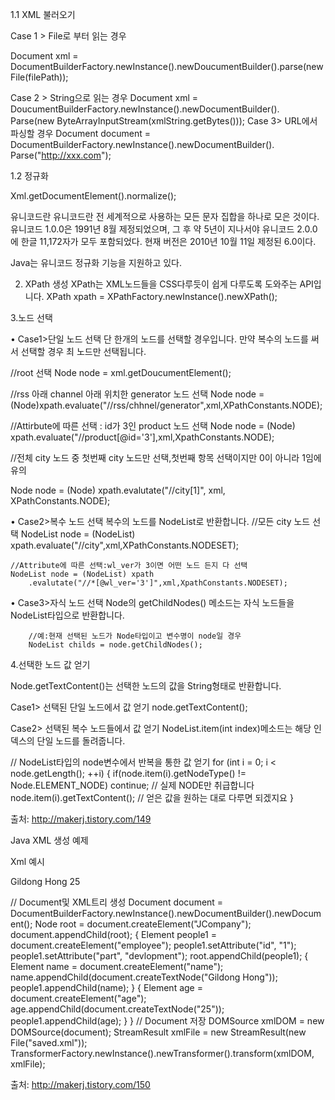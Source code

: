 1.1 XML 불러오기 

Case 1 > File로 부터 읽는 경우

Document xml = DocumentBuilderFactory.newInstance().newDoucumentBuilder().parse(new File(filePath));

Case 2 > String으로 읽는 경우
Document xml = 
DoucumentBuilderFactory.newInstance().newDocumentBuilder().
				Parse(new ByteArrayInputStream(xmlString.getBytes()));
Case 3> URL에서 파싱할 경우
Document document = DocumentBuilderFactory.newInstance().newDocumentBuilder().
				Parse("http://xxx.com");
				
1.2 정규화

Xml.getDocumentElement().normalize();

유니코드란
유니코드란 전 세계적으로 사용하는 모든 문자 집합을 하나로 모은 것이다. 유니코드 1.0.0은 1991년 8월 제정되었으며, 그 후 약 5년이 지나서야 유니코드 2.0.0에 한글 11,172자가 모두 포함되었다. 현재 버전은 2010년 10월 11일 제정된 6.0이다.

Java는 유니코드 정규화 기능을 지원하고 있다. 

2. XPath 생성
XPath는 XML노드들을 CSS다루듯이 쉽게 다루도록 도와주는 API입니다.
XPath xpath = XPathFactory.newInstance().newXPath();


3.노드 선택

• Case1>단일 노드 선택
  단 한개의 노드를 선택할 경우입니다.
  만약 복수의 노드를 써서 선택할 경우 최 노드만 선택됩니다.

  //root 선택
  Node node = xml.getDoucumentElement();

 //rss 아래 channel 아래 위치한 generator 노드 선택
  Node node = (Node)xpath.evaluate("//rss/chhnel/generator",xml,XPathConstants.NODE);

 //Attirbute에 따른 선택 : id가 3인 product 노드 선택
  Node node = (Node) xpath.evaluate("//product[@id='3'],xml,XpathConstants.NODE);

 //전체 city 노드 중 첫번째 city 노드만 선택,첫번째 항목 선택이지만 0이 아니라 1임에 유의
  
  Node node = (Node) xpath.evalutate("//city[1]", xml, XPathConstants.NODE);

• Case2>복수 노드 선택 
	복수의 노드를 NodeList로 반환합니다.
	//모든 city 노드 선택
	NodeList node = (NodeList) xpath.evaluate("//city",xml,XPathConstants.NODESET);
	
	//Attribute에 따른 선택:wl_ver가 3이면 어떤 노드 든지 다 선택
	NodeList node = (NodeList) xpath
		.evalutate("//*[@wl_ver='3']",xml,XpathConstants.NODESET);
		
	
• Case3>자식 노드 선택
	Node의 getChildNodes() 메소드는 자식 노드들을 NodeList타입으로 반환합니다.
	
		//예:현재 선택된 노드가 Node타입이고 변수명이 node일 경우
		NodeList childs = node.getChildNodes();
		
4.선택한 노드 값 얻기

Node.getTextContent()는 선택한 노드의 값을 String형태로 반환합니다.

Case1> 선택된 단일 노드에서 값 얻기
node.getTextContent();



Case2> 선택된 복수 노드들에서 값 얻기
NodeList.item(int index)메소드는 해당 인덱스의 단일 노드를 돌려줍니다.

// NodeList타입의 node변수에서 반복을 통한 값 얻기
for (int i = 0; i < node.getLength(); ++i) {
if(node.item(i).getNodeType() != Node.ELEMENT_NODE) continue; // 실제 NODE만 취급합니다
node.item(i).getTextContent(); // 얻은 값을 원하는 대로 다루면 되겠지요
}

출처: <http://makerj.tistory.com/149> 


Java XML 생성 예제

Xml 예시

Gildong Hong
		25

// Document및 XML트리 생성
Document document = DocumentBuilderFactory.newInstance().newDocumentBuilder().newDocument();
Node root = document.createElement("JCompany");
document.appendChild(root);
	{
		Element people1 = document.createElement("employee");
		people1.setAttribute("id", "1");
		people1.setAttribute("part", "devlopment");
		root.appendChild(people1);
		{
			Element name = document.createElement("name");
			name.appendChild(document.createTextNode("Gildong Hong"));
			people1.appendChild(name);
		}
		{
			Element age = document.createElement("age");
			age.appendChild(document.createTextNode("25"));
			people1.appendChild(age);
		}
	}
// Document 저장
DOMSource xmlDOM = new DOMSource(document);
StreamResult xmlFile = new StreamResult(new File("saved.xml"));
TransformerFactory.newInstance().newTransformer().transform(xmlDOM, xmlFile);

출처: <http://makerj.tistory.com/150> 
